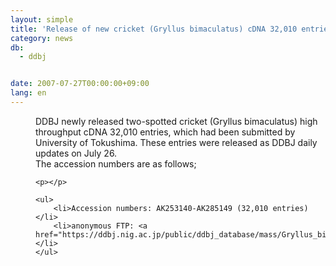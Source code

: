 ```yaml
---
layout: simple
title: 'Release of new cricket (Gryllus bimaculatus) cDNA 32,010 entries'
category: news
db:
  - ddbj


date: 2007-07-27T00:00:00+09:00
lang: en
---
```


<dd>DDBJ newly released two-spotted cricket (Gryllus bimaculatus) high throughput cDNA 32,010 entries, which had been submitted by University of Tokushima. These entries were released as DDBJ daily updates on July 26.<br>The accession numbers are as follows;

    <p></p>

    <ul>
        <li>Accession numbers: AK253140-AK285149 (32,010 entries)</li>
        <li>anonymous FTP: <a href="https://ddbj.nig.ac.jp/public/ddbj_database/mass/Gryllus_bimaculatus_HTC/">Gryllus_bimaculatus_HTC_070726_1.seq.gz</a></li>
    </ul>
</dd>
